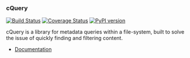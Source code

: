 ### cQuery

[![Build Status][travis]][travis_repo]
[![Coverage Status][cover]][cover_repo]
[![PyPI version][pypi]][pypi_repo]

cQuery is a library for metadata queries within a file-system, built to solve the issue of quickly finding and filtering content.

- [Documentation][]

[Documentation]: http://cquery.readthedocs.org

[travis]: https://travis-ci.org/abstractfactory/cquery.svg?branch=master
[travis_repo]: https://travis-ci.org/abstractfactory/cquery
[cover]: https://coveralls.io/repos/abstractfactory/cquery/badge.png?branch=master
[cover_repo]: https://coveralls.io/r/abstractfactory/cquery?branch=master
[pypi]: https://badge.fury.io/py/cquery.svg
[pypi_repo]: http://badge.fury.io/py/cquery
